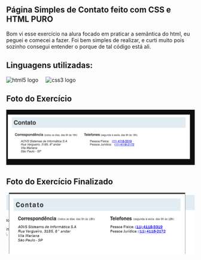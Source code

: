 <h2>Página Simples de Contato feito com CSS e HTML PURO</h2>

<p>Bom vi esse exercício na alura focado em praticar a semântica do html, eu peguei e comecei a fazer.
  Foi bem simples de realizar, e curti muito pois sozinho consegui entender o porque de tal código está ali.
</p>

<h2>Linguagens utilizadas: </h2>

<div align="left">
  <img src="https://cdn.jsdelivr.net/gh/devicons/devicon/icons/html5/html5-original.svg" height="30" alt="html5 logo"  />
  <img width="12" />
  <img src="https://cdn.jsdelivr.net/gh/devicons/devicon/icons/css3/css3-original.svg" height="30" alt="css3 logo"  />
</div>

<h2>Foto do Exercício</h2>
<img src="changelle.png"/>

<h2>Foto do Exercício Finalizado</h2>
<img src="finish.png"/>

###
